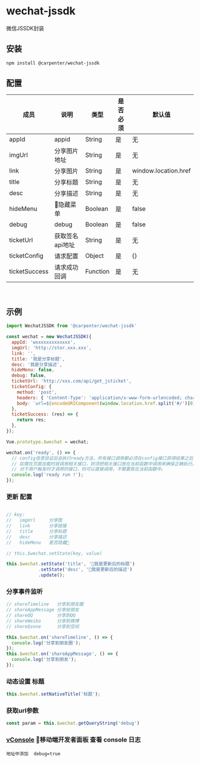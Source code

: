 # wechat-jssdk

微信JSSDK封装

## 安装
``` bash
npm install @carpenter/wechat-jssdk
```

## 配置

| 成员 | 说明 | 类型 | 是否必须 | 默认值 |
|-----|-----|-----|-----|-----|
| appId | appid | String | 是 | 无 |
| imgUrl | 分享图片地址 | String | 是 | 无 |
| link | 分享图片 | String | 是 | window.location.href |
| title | 分享标题 | String | 是 | 无 |
| desc | 分享描述 | String | 是 | 无 |
| hideMenu | 隐藏菜单 | Boolean | 是 | false |
| debug | debug | Boolean | 是 | false |
| ticketUrl | 获取签名api地址 | String | 是 | 无 |
| ticketConfig | 请求配置 | Object | 是 | {} |
| ticketSuccess | 请求成功回调 | Function | 是 | 无 |


<br>

## 示例
``` js
import WechatJSSDK from '@carpenter/wechat-jssdk'

const wechat = new WechatJSSDK({
  appId: 'wxxxxxxxxxxxxx',
  imgUrl: 'http://stor.xxx.xxx',
  link: '',
  title: '我是分享标题',
  desc: '我是分享描述',
  hideMenu: false,
  debug: false,
  ticketUrl: 'http://xxx.com/api/get_jsticket',
  ticketConfig: {
    method: 'post',
    headers: { 'Content-Type': 'application/x-www-form-urlencoded; charset=UTF-8' },
    body: `url=${encodeURIComponent(window.location.href.split('#/')[0])}&appid=wxxxxxxxxxxxxx`,
  },
  ticketSuccess: (res) => {
    return res;
  },
});

Vue.prototype.$wechat = wechat;

wechat.on('ready', () => {
  // config信息验证后会执行ready方法，所有接口调用都必须在config接口获得结果之后
  // 如需在页面加载时就调用相关接口，则须把相关接口放在当前函数中调用来确保正确执行。
  // 对于用户触发时才调用的接口，则可以直接调用，不需要放在当前函数中。
  console.log('ready run !');
});
```

### 更新 配置
``` js

// key:
//   imgUrl     分享图
//   link       分享链接
//   title      分享标题
//   desc       分享描述
//   hideMenu   是否隐藏

// this.$wechat.setState(key, value)

this.$wechat.setState('title', '我是更新后的标题')
            .setState('desc', '我是更新后的描述')
            .update();
```

### 分享事件监听
``` js
// shareTimeline   分享到朋友圈
// shareAppMessage 分享给朋友
// shareQQ         分享到QQ
// shareWeibo      分享到微博
// shareQzone      分享到空间

this.$wechat.on('shareTimeline', () => {
  console.log('分享到朋友圈');
});
this.$wechat.on('shareAppMessage', () => {
  console.log('分享到朋友');
});
```

### 动态设置 标题
``` js
this.$wechat.setNativeTitle('标题');
```

### 获取url参数
``` js
const param = this.$wechat.getQueryString('debug')
```

### [vConsole](https://github.com/Tencent/vConsole/blob/dev/README_CN.md) 移动端开发者面板 查看 console 日志
```
地址中添加  debug=true
```
